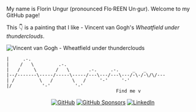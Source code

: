 My name is Florin Ungur (pronounced Flo·REEN Un·gur). Welcome to my GitHub page!

This :point_down: is a painting that I like - Vincent van Gogh's *Wheatfield under thunderclouds*.

<img src="https://upload.wikimedia.org/wikipedia/commons/9/98/Vincent_van_Gogh_-_Wheatfield_under_thunderclouds_-_Google_Art_Project.jpg" alt="Vincent van Gogh - Wheatfield under thunderclouds">

```text
|     .-.
|    /   \         .-.
|   /     \       /   \       .-.     .-.     _   _
|--/-------\-----/-----\-----/---\---/---\---/-\-/-\/\/---
| /         \   /       \   /     '-'     '-'
|/           '-'         '-'
                                        Find me v
```

<p align="center">
    <a href="https://github.com/ungurflorin"><img src="https://img.shields.io/github/followers/ungurflorin.svg?label=GitHub&style=social" alt="GitHub"></a>
	<a href="https://github.com/sponsors/ungurflorin"><img src="https://img.shields.io/badge/GitHub_Sponsors--_.svg?style=social&logo=github&logoColor=EA4AAA" alt="GitHub Sponsors"></a>
    <a href="https://www.linkedin.com/in/florinungur"><img src="https://img.shields.io/badge/LinkedIn--_.svg?style=social&logo=linkedin" alt="LinkedIn"></a>
</p>
